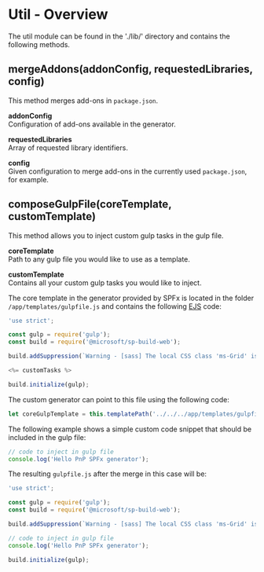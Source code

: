 # Util - Overview

The util module can be found in the './lib/' directory and contains the following methods.

## mergeAddons(addonConfig, requestedLibraries, config)

This method merges add-ons in `package.json`.

**addonConfig**   
Configuration of add-ons available in the generator.

**requestedLibraries**  
Array of requested library identifiers.

**config**  
Given configuration to merge add-ons in the currently used `package.json`, for example.

## composeGulpFile(coreTemplate, customTemplate)

This method allows you to inject custom gulp tasks in the gulp file.

**coreTemplate**  
Path to any gulp file you would like to use as a template.

**customTemplate**  
Contains all your custom gulp tasks you would like to inject.

The core template in the generator provided by SPFx is located in the folder `/app/templates/gulpfile.js` and contains the following [EJS](http://ejs.co) code:

```js
'use strict';

const gulp = require('gulp');
const build = require('@microsoft/sp-build-web');

build.addSuppression(`Warning - [sass] The local CSS class 'ms-Grid' is not camelCase and will not be type-safe.`);

<%= customTasks %>

build.initialize(gulp);
```

The custom generator can point to this file using the following code:

```js
let coreGulpTemplate = this.templatePath('../../../app/templates/gulpfile.js');
```

The following example shows a simple custom code snippet that should be included in the gulp file:

```js
// code to inject in gulp file
console.log('Hello PnP SPFx generator');
```

The resulting `gulpfile.js` after the merge in this case will be:

```js
'use strict';

const gulp = require('gulp');
const build = require('@microsoft/sp-build-web');

build.addSuppression(`Warning - [sass] The local CSS class 'ms-Grid' is not camelCase and will not be type-safe.`);

// code to inject in gulp file
console.log('Hello PnP SPFx generator');

build.initialize(gulp);
```
